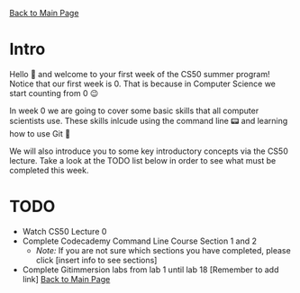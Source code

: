 [Back to Main Page](https://github.com/Emiton/CS50-summer)  
# Intro  
Hello :wave: and welcome to your first week of the CS50 summer program! Notice that our first week is 0. That is because in Computer Science we start counting from 0 :wink:  

In week 0 we are going to cover some basic skills that all computer scientists use. These skills inlcude using the command line :pager: and learning how to use Git :vhs:  

We will also introduce you to some key introductory concepts via the CS50 lecture. Take a look at the TODO list below in order to see what must be completed this week.  

# TODO
* Watch CS50 Lecture 0
* Complete Codecademy Command Line Course Section 1 and 2
    * _Note:_ If you are not sure which sections you have completed, please click [insert info to see sections]
* Complete Gitimmersion labs from lab 1 until lab 18  [Remember to add link]
[Back to Main Page](https://github.com/Emiton/CS50-summer)  
